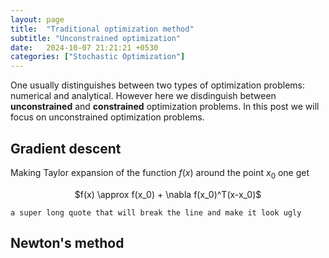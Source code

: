 ```yaml
---
layout: page
title:  "Traditional optimization method"
subtitle: "Unconstrained optimization"
date:   2024-10-07 21:21:21 +0530
categories: ["Stochastic Optimization"]
---
```


One usually distinguishes between two types of optimization problems: numerical and analytical. However here we disdinguish between **unconstrained** and **constrained** optimization problems. In this post we will focus on unconstrained optimization problems. 
## Gradient descent

Making Taylor expansion of the function $f(x)$ around the point $x_0$ one get

<p style="text-align: center;">
$f(x) \approx f(x_0) + \nabla f(x_0)^T(x-x_0)$
</p>

`a super long quote that will break the line and make it look ugly`

## Newton's method
